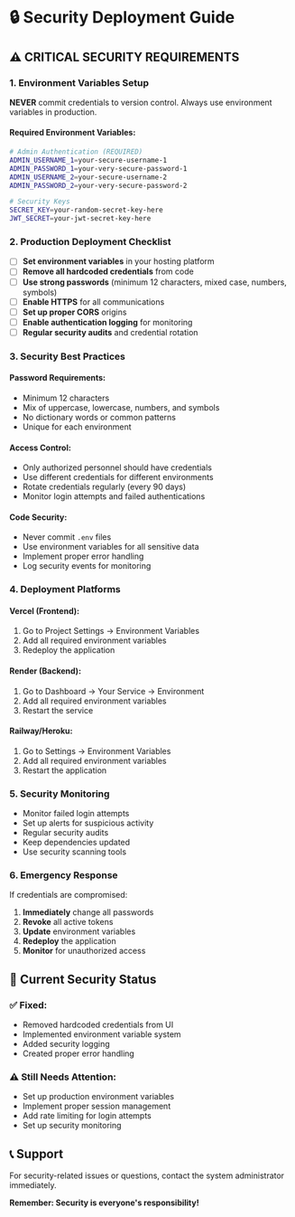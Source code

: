 # 🔒 Security Deployment Guide

## ⚠️ CRITICAL SECURITY REQUIREMENTS

### 1. Environment Variables Setup

**NEVER** commit credentials to version control. Always use environment variables in production.

#### Required Environment Variables:
```bash
# Admin Authentication (REQUIRED)
ADMIN_USERNAME_1=your-secure-username-1
ADMIN_PASSWORD_1=your-very-secure-password-1
ADMIN_USERNAME_2=your-secure-username-2
ADMIN_PASSWORD_2=your-very-secure-password-2

# Security Keys
SECRET_KEY=your-random-secret-key-here
JWT_SECRET=your-jwt-secret-key-here
```

### 2. Production Deployment Checklist

- [ ] **Set environment variables** in your hosting platform
- [ ] **Remove all hardcoded credentials** from code
- [ ] **Use strong passwords** (minimum 12 characters, mixed case, numbers, symbols)
- [ ] **Enable HTTPS** for all communications
- [ ] **Set up proper CORS** origins
- [ ] **Enable authentication logging** for monitoring
- [ ] **Regular security audits** and credential rotation

### 3. Security Best Practices

#### Password Requirements:
- Minimum 12 characters
- Mix of uppercase, lowercase, numbers, and symbols
- No dictionary words or common patterns
- Unique for each environment

#### Access Control:
- Only authorized personnel should have credentials
- Use different credentials for different environments
- Rotate credentials regularly (every 90 days)
- Monitor login attempts and failed authentications

#### Code Security:
- Never commit `.env` files
- Use environment variables for all sensitive data
- Implement proper error handling
- Log security events for monitoring

### 4. Deployment Platforms

#### Vercel (Frontend):
1. Go to Project Settings → Environment Variables
2. Add all required environment variables
3. Redeploy the application

#### Render (Backend):
1. Go to Dashboard → Your Service → Environment
2. Add all required environment variables
3. Restart the service

#### Railway/Heroku:
1. Go to Settings → Environment Variables
2. Add all required environment variables
3. Restart the application

### 5. Security Monitoring

- Monitor failed login attempts
- Set up alerts for suspicious activity
- Regular security audits
- Keep dependencies updated
- Use security scanning tools

### 6. Emergency Response

If credentials are compromised:
1. **Immediately** change all passwords
2. **Revoke** all active tokens
3. **Update** environment variables
4. **Redeploy** the application
5. **Monitor** for unauthorized access

## 🚨 Current Security Status

### ✅ Fixed:
- Removed hardcoded credentials from UI
- Implemented environment variable system
- Added security logging
- Created proper error handling

### ⚠️ Still Needs Attention:
- Set up production environment variables
- Implement proper session management
- Add rate limiting for login attempts
- Set up security monitoring

## 📞 Support

For security-related issues or questions, contact the system administrator immediately.

**Remember: Security is everyone's responsibility!**
